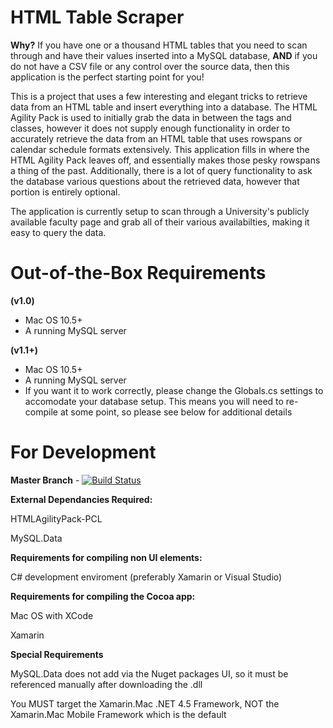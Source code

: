 # HTML Table Scraper

**Why?**
If you have one or a thousand HTML tables that you need to scan through and have their values inserted into a MySQL database, **AND** if you do not have a CSV file or any control over the source data, then this application is the perfect starting point for you!

This is a project that uses a few interesting and elegant tricks to retrieve data from an HTML table and insert everything into a database. The HTML Agility Pack is used to initially grab the data in between the tags and classes, however it does not supply enough functionality in order to accurately retrieve the data from an HTML table that uses rowspans or calendar schedule formats extensively. This application fills in where the HTML Agility Pack leaves off, and essentially makes those pesky rowspans a thing of the past. Additionally, there is a lot of query functionality to ask the database various questions about the retrieved data, however that portion is entirely optional.

The application is currently setup to scan through a University's publicly available faculty page and grab all of their various availabilties, making it easy to query the data.

# Out-of-the-Box Requirements
**(v1.0)**
* Mac OS 10.5+
* A running MySQL server

**(v1.1+)**
* Mac OS 10.5+
* A running MySQL server
* If you want it to work correctly, please change the Globals.cs settings to accomodate your database setup. This means you will need to re-compile at some point, so please see below for additional details

# For Development

**Master Branch** - [![Build Status](https://www.bitrise.io/app/8eb52e35de8c2067.svg?token=3xm3z_hNZxt_UvNnetlqRQ)](https://www.bitrise.io/app/8eb52e35de8c2067)

**External Dependancies Required:**

HTMLAgilityPack-PCL

MySQL.Data

**Requirements for compiling non UI elements:**

C# development enviroment (preferably Xamarin or Visual Studio)

**Requirements for compiling the Cocoa app:**

Mac OS with XCode

Xamarin

**Special Requirements**

MySQL.Data does not add via the Nuget packages UI, so it must be referenced manually after downloading the .dll

You MUST target the Xamarin.Mac .NET 4.5 Framework, NOT the Xamarin.Mac Mobile Framework which is the default
